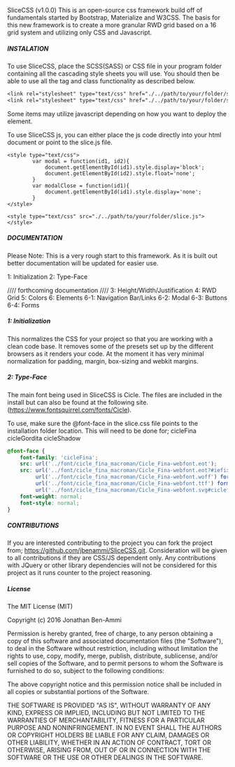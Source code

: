 SliceCSS
(v1.0.0)
This is an open-source css framework build off of fundamentals started by Bootstrap, Materialize and W3CSS.
The basis for this new framework is to create a more granular RWD grid based on a 16 grid system and utilizing only CSS and Javascript.


##### INSTALATION #####

To use SliceCSS, place the SCSS(SASS) or CSS file in your program folder containing all the cascading style sheets you will use.
You should then be able to use all the tag and class functionality as described below.

``` CSS
<link rel="stylesheet" type="text/css" href="./../path/to/your/folder/slice.css">
<link rel="stylesheet" type="text/css" href="./../path/to/your/folder/slice.scss">

```

Some items may utilize javascript depending on how you want to deploy the element.

To use SliceCSS js, you can either place the js code directly into your html document or point to the slice.js file.

``` JS
<style type="text/css">
		var modal = function(id1, id2){
			document.getElementById(id1).style.display='block';
			document.getElementById(id2).style.float='none';
		}
		var modalClose = function(id1){
			document.getElementById(id1).style.display='none';
		}
</style>
```

``` JS
<style type="text/css" src="./../path/to/your/folder/slice.js"></style>
```


##### DOCUMENTATION #####
Please Note:
This is a very rough start to this framework. As it is built out better documentation will be updated for easier use.

1: Initialization
2: Type-Face

//// forthcoming documentation ////
3: Height/Width/Justification
4: RWD Grid
5: Colors
6: Elements
	6-1: Navigation Bar/Links
	6-2: Modal
	6-3: Buttons
	6-4: Forms


##### 1: Initialization #####

This normalizes the CSS for your project so that you are working with a clean code base. It removes some of the presets set up by the different browsers as it renders your code.
At the moment it has very minimal normalization for padding, margin, box-sizing and webkit margins. 


##### 2: Type-Face #####

The main font being used in SliceCSS is Cicle. The files are included in the install but can also be found at the following site. (https://www.fontsquirrel.com/fonts/Cicle).

To use, make sure the @font-face in the slice.css file points to the installation folder location. This will need to be done for;
cicleFina
cicleGordita
cicleShadow

``` CSS
@font-face {
    font-family: 'cicleFina';
    src: url('../font/cicle_fina_macroman/Cicle_Fina-webfont.eot');
    src: url('../font/cicle_fina_macroman/Cicle_Fina-webfont.eot?#iefix') format('embedded-opentype'),
         url('../font/cicle_fina_macroman/Cicle_Fina-webfont.woff') format('woff'),
         url('../font/cicle_fina_macroman/Cicle_Fina-webfont.ttf') format('truetype'),
         url('../font/cicle_fina_macroman/Cicle_Fina-webfont.svg#ciclefina') format('svg');
    font-weight: normal;
    font-style: normal;
}
```


##### CONTRIBUTIONS #####

If you are interested contributing to the project you can fork the project from;
https://github.com/jbenammi/SliceCSS.git. 
Consideration will be given to all contributions if they are CSS/JS dependent only. Any contributions with JQuery or other library dependencies will not be considered for this project as it runs counter to the project reasoning.

##### License #####

The MIT License (MIT)

Copyright (c) 2016 Jonathan Ben-Ammi

Permission is hereby granted, free of charge, to any person obtaining a copy
of this software and associated documentation files (the "Software"), to deal
in the Software without restriction, including without limitation the rights
to use, copy, modify, merge, publish, distribute, sublicense, and/or sell
copies of the Software, and to permit persons to whom the Software is
furnished to do so, subject to the following conditions:

The above copyright notice and this permission notice shall be included in all
copies or substantial portions of the Software.

THE SOFTWARE IS PROVIDED "AS IS", WITHOUT WARRANTY OF ANY KIND, EXPRESS OR
IMPLIED, INCLUDING BUT NOT LIMITED TO THE WARRANTIES OF MERCHANTABILITY,
FITNESS FOR A PARTICULAR PURPOSE AND NONINFRINGEMENT. IN NO EVENT SHALL THE
AUTHORS OR COPYRIGHT HOLDERS BE LIABLE FOR ANY CLAIM, DAMAGES OR OTHER
LIABILITY, WHETHER IN AN ACTION OF CONTRACT, TORT OR OTHERWISE, ARISING FROM,
OUT OF OR IN CONNECTION WITH THE SOFTWARE OR THE USE OR OTHER DEALINGS IN THE
SOFTWARE.